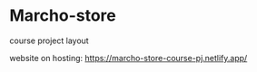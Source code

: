 # Marcho-store
course project layout

website on hosting: 
https://marcho-store-course-pj.netlify.app/
